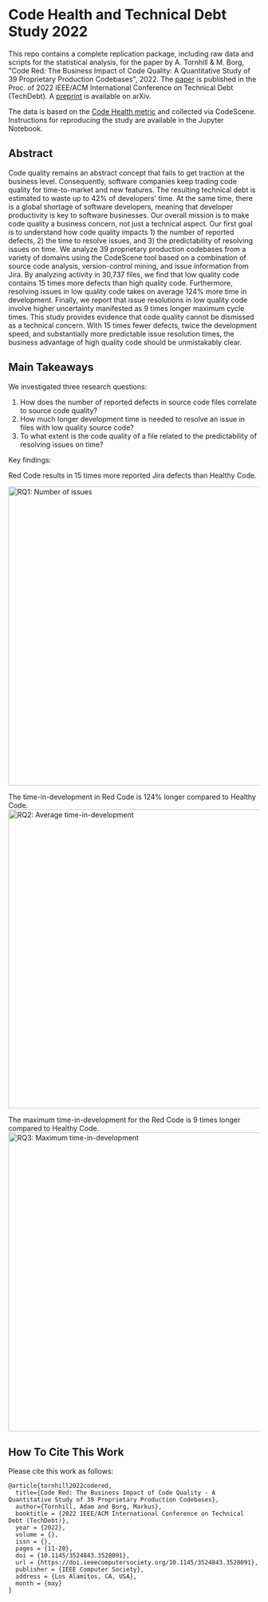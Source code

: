 # Code Health and Technical Debt Study 2022

This repo contains a complete replication package, including raw data and scripts for the statistical analysis, for the paper by A. Tornhill & M. Borg, "Code Red: The Business Impact of Code Quality: A Quantitative Study of 39 Proprietary Production Codebases", 2022. The [paper](https://www.computer.org/csdl/proceedings-article/techdebt/2022/930400a011/1EygGuOH3e8) is published in the Proc. of 2022 IEEE/ACM International Conference on Technical Debt (TechDebt). A [preprint](https://arxiv.org/abs/2203.04374) is available on arXiv.

The data is based on the [Code Health metric](https://codescene.com/code-health/) and collected via CodeScene. Instructions for reproducing the study are available in the Jupyter Notebook.

## Abstract

Code quality remains an abstract concept that fails to get traction at the business level. Consequently, software companies keep trading code quality for time-to-market and new features. The resulting technical debt is estimated to waste up to 42% of developers' time. At the same time, there is a global shortage of software developers, meaning that developer productivity is key to software businesses. Our overall mission is to make code quality a business concern, not just a technical aspect. Our first goal is to understand how code quality impacts 1) the number of reported defects, 2) the time to resolve issues, and 3) the predictability of resolving issues on time. We analyze 39 proprietary production codebases from a variety of domains using the CodeScene tool based on a combination of source code analysis, version-control mining, and issue information from Jira. By analyzing activity in 30,737 files, we find that low quality code contains 15 times more defects than high quality code. Furthermore, resolving issues in low quality code takes on average 124% more time in development. Finally, we report that issue resolutions in low quality code involve higher uncertainty manifested as 9 times longer maximum cycle times. This study provides evidence that code quality cannot be dismissed as a technical concern. With 15 times fewer defects, twice the development speed, and substantially more predictable issue resolution times, the business advantage of high quality code should be unmistakably clear. 

## Main Takeaways

We investigated three research questions:
1. How does the number of reported defects in source code files correlate to source code quality?
1. How much longer development time is needed to resolve an issue in files with low quality source code?
1. To what extent is the code quality of a file related to the predictability of resolving issues on time?

Key findings:

Red Code results in 15 times more reported Jira defects than Healthy Code.

<img src="https://github.com/mrksbrg/code-health-study-tech-debt-2022/blob/master/figures/code_health_number_of_issues.png" alt="RQ1: Number of issues" width="600"/>

The time-in-development in Red Code is 124% longer compared to Healthy Code.
<img src="https://github.com/mrksbrg/code-health-study-tech-debt-2022/blob/master/figures/mean_for_time_in_development.png" alt="RQ2: Average time-in-development" width="600"/>

The maximum time-in-development for the Red Code is 9 times longer compared to Healthy Code.
<img src="https://github.com/mrksbrg/code-health-study-tech-debt-2022/blob/master/figures/max_time_in_development.png" alt="RQ3: Maximum time-in-development" width="600"/>


## How To Cite This Work
Please cite this work as follows:

```
@article{tornhill2022codered,
  title={Code Red: The Business Impact of Code Quality - A Quantitative Study of 39 Proprietary Production Codebases},
  author={Tornhill, Adam and Borg, Markus},
  booktitle = {2022 IEEE/ACM International Conference on Technical Debt (TechDebt)},
  year = {2022},
  volume = {},
  issn = {},
  pages = {11-20},
  doi = {10.1145/3524843.3528091},
  url = {https://doi.ieeecomputersociety.org/10.1145/3524843.3528091},
  publisher = {IEEE Computer Society},
  address = {Los Alamitos, CA, USA},
  month = {may}
}
```
